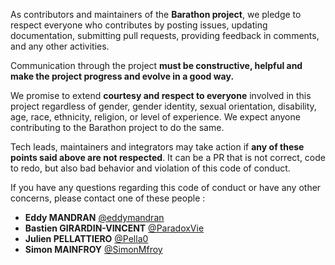 As contributors and maintainers of the **Barathon project**, we pledge to respect everyone who contributes by posting issues, updating documentation, submitting pull requests, providing feedback in comments, and any other activities.

Communication through the project **must be constructive, helpful and make the project progress and evolve in a good way.**

We promise to extend **courtesy and respect to everyone** involved in this project regardless of gender, gender identity, sexual orientation, disability, age, race, ethnicity, religion, or level of experience. We expect anyone contributing to the Barathon project to do the same.

Tech leads, maintainers and integrators may take action if **any of these points said above are not respected**. It can be a PR that is not correct, code to redo, but also bad behavior and violation of this code of conduct.

If you have any questions regarding this code of conduct or have any other concerns, please contact one of these people : 

- **Eddy MANDRAN** [@eddymandran](https://github.com/eddymandran) 
- **Bastien GIRARDIN-VINCENT** [@ParadoxVie](https://github.com/ParadoxVie) 
- **Julien PELLATTIERO** [@Pella0](https://github.com/Pella0)
- **Simon MAINFROY** [@SimonMfroy](https://github.com/SimonMfroy)
